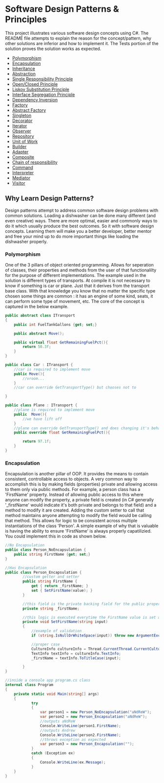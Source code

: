 Software Design Patterns & Principles
=====================================

This project illustrates various software design concepts using C#. The README file attempts to explain the reason for the concept/pattern, why other solutions are inferior and how to implement it. The Tests portion of the solution proves the solution works as expected.  

* [Polymorphism](#Polymorphism)
* [Encapsulation](#encapsulation)
* [Inheritance](#inheritance)
* [Abstraction](#abstraction)
* [Single Responsibility Principle](#singleResponsibility)
* [Open/Closed Principle](#openclose)
* [Liskov Substitution Principle](#liskov)
* [Interface Segregation Principle](#interfaceSegregation)
* [Dependency Inversion](#dependencyInversion)
* [Factory](#factory)
* [Abstract Factory](#abstractFactory)
* [Singleton](#singleton)
* [Decorator](#decorator)
* [Iterator](#iterator)
* [Observer](#observer)
* [Repository](#repository)
* [Unit of Work](#unitOfWork)
* [Builder](#builder)
* [Adapter](#adapter)
* [Composite](#composite)
* [Chain of responsibility](#chain)
* [Command](#command)
* [Interpreter](#interpreter)
* [Mediator](#mediator)
* [Visitor](#visitor)

Why Learn Design Patterns?
--------------------------

Design patterns attempt to address common software design problems with common solutions. Loading a dishwasher can be done many different (and even creative) ways. There are more optimal, easier and commonly ways to do it which usually produce the best outcomes. So it with software design concepts. Learning them will make you a better developer, better mentor and free your mind up to do more important things like loading the dishwasher properly.  

### Polymorphism

One of the 3 pillars of object oriented programming. Allows for seperation of classes, their properties and methods from the user of that functionalilty for the purpose of different implementations. The example used in the solution is different types of transports. At compile it is not necessary to know if something is car or plane. Just that it derives from the transport base class. With that knowledge you know that no matter the specific type chosen some things are common : it has an engine of some kind, seats, it can perform some type of movement, etc. The core of the concept is captured in the below example.

```cs
public abstract class ITransport 
{
    public int FuelTankGallons {get; set;}

    public abstract Move();

    public virtual float GetRemainingFuelPct(){
        return 50.3f;
    }
}

public class Car : ITransport {
    //car is required to implement move
    public Move(){
        //vroom...
    }
    //car can override GetTransportType() but chooses not to

}

public class Plane : ITransport {
    //plane is required to implement move
    public  Move(){
        //we have lift off
    }
    //plane can override GetTransportType() and does changing it's behavior
    public override float GetRemainingFuelPct(){

        return 97.1f;
    }
}
```

### Encapsulation

Encapsulation is another pillar of OOP. It provides the means to contain consistent, controllable access to objects. A very common way to accomplish this is by making fields (properties) private and allowing access to them only via public methods. For example, a person class has a 'FirstName' property. Instead of allowing public access to this where anyone can modify the property, a private field is created (in C# generally '_firstName' would indicate it's both private and belongs to that field) and a method to modify it are created. Adding the custom setter to call that method maintains anyone attempting to modify the field would be calling that method. This allows for logic to be consistent across multiple instantiations of the class 'Person'. A simple example of why that is valuable is having the ability to ensure 'FirstName' is always properly capatilizied. You could implement this in code as shown below.  

```cs
//No Encapsulation
public class Person_NoEncapsulation {
    public string FirstName {get; set;}
}

//Has Encapsulation
public class Person_Encapsulation {
        //custom getter and setter
        public string FirstName {
            get { return _firstName; }
            set { SetFirstName(value); }
        }

        //this field is the private backing field for the public property FirstName
        private string _firstName;

        //this logic is executed everytime the FirstName value is set as indicated in the setter
        private void SetFirstName(string input)
        {         
            //example of validation 
            if (string.IsNullOrWhiteSpace(input)) throw new ArgumentException("input for FirstName can not be null or empty");

            //proper case
            CultureInfo cultureInfo = Thread.CurrentThread.CurrentCulture;
            TextInfo textInfo = cultureInfo.TextInfo;
            _firstName = textInfo.ToTitleCase(input);

        }
}

//inside a console app program.cs class
internal class Program
{
    private static void Main(string[] args)
    {
            try
            {
                var person1 = new Person_NoEncapsulation("aNdReW");
                var person2 = new Person_Encapsulation("aNdReW");
                //outputs aNdReW
                Console.WriteLine(person1.FirstName);
                //outputs Andrew
                Console.WriteLine(person2.FirstName);
                //throws exception as expected
                var person3 = new Person_Encapsulation("");
            }
            catch (Exception ex)
            {
                Console.WriteLine(ex.Message);
            }
    }
}
```
